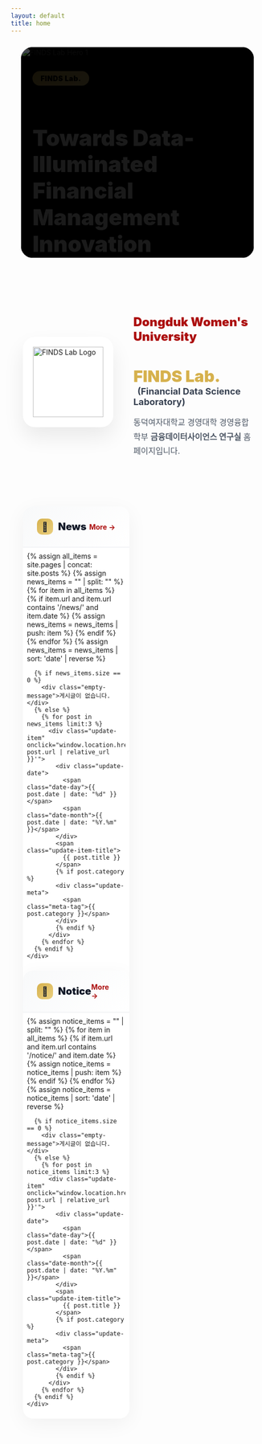 ```yaml
---
layout: default
title: home
---
```


<style>
  :root {
    --gold: rgb(214, 177, 77);
    --gold-light: rgb(234, 207, 127);
    --red: rgb(172, 14, 14);
    --red-dark: rgb(127, 10, 10);

    /* 공통 레이아웃 기준(News/Notice와 동일) */
    --container-max: 1200px;
    --pad-desktop: 24px;  /* updates-section과 동일 */
    --pad-tablet: 20px;
    --pad-mobile: 16px;

    /* CTA(두 버튼) 최대 폭 */
    --cta-w-desktop: 520px;
    --cta-w-tablet: 460px;
    --cta-w-mobile: 320px;
  }

  /* =========================
     HERO: News/Notice와 폭 정렬
     ========================= */
  .hero-section {
    position: relative;
    width: 100%;
    max-width: var(--container-max); /* updates-section과 동일 max */
    margin: 1.5rem auto;             /* 가운데 정렬 */
    padding: 0 var(--pad-desktop);   /* 좌우 패딩도 동일 */
    height: 480px;                   /* 고정 높이 */
    display: block;                  /* 표준 컨테이너 역할 */
    box-sizing: border-box;
    overflow: clip;                  /* 가로 스크롤 방지 */
  }
  @media (max-width: 1024px) {
    .hero-section { padding: 0 var(--pad-tablet); height: 420px; }
  }
  @media (max-width: 540px) {
    .hero-section { padding: 0 var(--pad-mobile); height: 340px; }
  }
  @media (max-width: 480px) { .hero-section { height: 320px; } }
  @media (max-width: 380px) { .hero-section { height: 300px; } }

  /* 캐러셀 컨테이너를 '섹션의 내용 폭'에 100%로 맞춤 */
  .carousel-container {
    width: 100%;         /* 패딩 제외한 내부 내용 폭과 동일 */
    height: 100%;
    overflow: hidden;
    background: #000;
    border-radius: 1.5rem;
    position: relative;
  }
  @media (max-width: 768px) { .carousel-container { border-radius: 1rem; } }

  .carousel-wrapper { position:relative; width:100%; height:100%; overflow:hidden; }

  .carousel-track {
    display: flex;
    transition: transform 0.6s cubic-bezier(0.4, 0, 0.2, 1);
    height: 100%;
    will-change: transform;
  }
  .carousel-slide {
    min-width: 100%;
    width: 100%;
    height: 100%;
    position: relative;
    flex: 0 0 100%;
    flex-shrink: 0;
    background: #000;
    overflow: hidden;
  }
  .carousel-slide img { width: 100%; height: 100%; object-fit: cover; display: block; }

  .carousel-overlay {
    position: absolute; inset: 0;
    background: linear-gradient(135deg, rgba(0,0,0,0.7) 0%, rgba(0,0,0,0.3) 100%);
    display: flex; align-items: center; padding: 0 5%; height: 100%; overflow: hidden;
  }
  @media (max-width: 768px) { .carousel-overlay { padding: 0 20px; align-items: center; } }

  .carousel-content {
    max-width: 600px; color: white; animation: fadeInUp 0.8s ease-out;
    max-height: 90%; overflow: hidden;
  }
  @keyframes fadeInUp { from { opacity:0; transform: translateY(30px);} to { opacity:1; transform:translateY(0);} }

  .tag-badge{
    display:inline-block; background:linear-gradient(135deg, var(--gold) 0%, var(--gold-light) 100%);
    color:#000; padding:6px 16px; border-radius:999px; font-weight:900; font-size:14px; letter-spacing:.5px; margin-bottom:16px;
  }
  @media (max-width:480px){ .tag-badge{ font-size:12px; padding:4px 12px; margin-bottom:12px; } }

  .hero-title{
    font-size: clamp(22px, 5vw, 44px);
    font-weight: 900; line-height: 1.2; margin-bottom: 18px;
  }
  @media (max-width:540px){ .hero-title{ font-size:24px; margin-bottom:16px; } }
  @media (max-width:380px){ .hero-title{ font-size:22px; margin-bottom:14px; } }

  /* ===== CTA(두 버튼): 동일 크기 + 폰트 자동 축소 ===== */
  .hero-buttons{
    display: grid; grid-template-columns: 1fr 1fr; gap: 12px;
    width: 100%;
    max-width: var(--cta-w-desktop);
    margin: 0;
    justify-items: stretch;
  }
  @media (max-width:1024px){ .hero-buttons{ max-width: var(--cta-w-tablet); } }
  @media (max-width:540px){ .hero-buttons{ max-width: var(--cta-w-mobile); gap: 10px; } }
  @media (max-width:480px){ .hero-buttons{ gap: 8px; } }

  .btn-hero{
    min-height: 44px; padding: 12px 18px;
    border-radius: 8px; font-weight: 700;
    font-size: 14px; line-height: 1.1;
    text-decoration: none; transition: all .3s;
    display: inline-block; width: 100%; text-align: center;

    white-space: nowrap; overflow: hidden; text-overflow: ellipsis;
  }
  @media (max-width:540px){
    .btn-hero{ font-size: clamp(11px, 3.4vw, 13px); padding: 11px 14px; letter-spacing: .1px; }
  }
  @media (max-width:380px){
    .btn-hero{ font-size: clamp(10.5px, 3.6vw, 12px); padding: 10px 12px; min-height: 40px; }
  }
  @media (max-width:340px){ .btn-hero{ font-size: clamp(10px, 3.8vw, 11.5px); } }

  /* 두 버튼 모두 빨간색 */
  .btn-hero.primary, .btn-hero.secondary{
    background: linear-gradient(135deg, var(--red) 0%, var(--red-dark) 100%);
    color:#fff; border:2px solid transparent;
  }
  .btn-hero.primary:hover, .btn-hero.secondary:hover{
    transform: translateY(-2px);
    box-shadow: 0 10px 25px rgba(172, 14, 14, 0.3);
  }
  @media (hover:none){
    .btn-hero.primary:active, .btn-hero.secondary:active{
      transform: translateY(-2px);
      box-shadow: 0 10px 25px rgba(172, 14, 14, 0.3);
    }
  }

  /* Carousel Dots (그대로) */
  .carousel-dots{
    position:absolute; bottom:20px; left:50%; transform:translateX(-50%);
    display:flex; gap:8px; z-index:10; padding:8px;
  }
  @media (max-width:480px){ .carousel-dots{ bottom:14px; } }
  .dot{ width:8px; height:8px; border-radius:50%; background:rgba(255,255,255,.4); border:none; cursor:pointer; transition:all .3s; padding:0; position:relative; }
  .dot::before{ content:''; position:absolute; top:-8px; left:-8px; right:-8px; bottom:-8px; }
  .dot.active{ width:24px; border-radius:4px; background:var(--gold); }

  /* =========================
     INTRO/UPDATES (기존과 동일)
     ========================= */
  .intro-section{
    max-width: var(--container-max);
    margin: 80px auto;
    padding: 0 var(--pad-desktop);
    display:grid; grid-template-columns:180px 1fr; gap:40px; align-items:center;
    box-sizing: border-box;
  }
  @media (max-width:768px){
    .intro-section{ grid-template-columns:1fr; margin:60px auto; text-align:center; padding:0 var(--pad-tablet); gap:30px; }
  }
  @media (max-width:480px){ .intro-section{ margin:40px auto; padding:0 var(--pad-mobile); gap:24px; } }

  .logo-box{ width:180px; height:180px; background:#fff; border-radius:24px; display:flex; align-items:center; justify-content:center; box-shadow:0 20px 40px rgba(0,0,0,.08); position:relative; overflow:hidden; }
  @media (max-width:768px){ .logo-box{ margin:0 auto; } }
  @media (max-width:480px){ .logo-box{ width:150px; height:150px; border-radius:20px; } }
  .logo-box::before{ content:''; position:absolute; inset:0; background:linear-gradient(135deg, rgba(214,177,77,.1) 0%, rgba(172,14,14,.1) 100%); opacity:0; transition:.3s; }
  .logo-box:hover::before{ opacity:1; }
  .logo-box img{ width:140px; height:140px; object-fit:contain; position:relative; z-index:1; }
  @media (max-width:480px){ .logo-box img{ width:110px; height:110px; } }

  .intro-content h2{ color:var(--red); font-size:24px; font-weight:900; margin-bottom:8px; }
  @media (max-width:480px){ .intro-content h2{ font-size:20px; } }
  .intro-content h3{ font-size:32px; margin-bottom:4px; }
  @media (max-width:480px){ .intro-content h3{ font-size:24px; } }
  .intro-content .lab-name{ color:var(--gold); font-weight:900; }
  .intro-content .lab-full{ font-size:18px; color:#374151; margin-left:8px; }
  @media (max-width:768px){ .intro-content .lab-full{ display:block; margin-left:0; margin-top:8px; } }
  @media (max-width:480px){ .intro-content .lab-full{ font-size:15px; } }
  .intro-content .description{ margin-top:16px; font-size:16px; line-height:1.8; color:#4b5563; }
  @media (max-width:480px){ .intro-content .description{ font-size:14px; line-height:1.7; } }

  .updates-section{
    max-width: var(--container-max);
    margin: 0 auto 80px;
    padding: 0 var(--pad-desktop);
    display:grid; grid-template-columns:repeat(2,1fr); gap:32px;
    box-sizing: border-box;
  }
  @media (max-width:768px){
    .updates-section{ grid-template-columns:1fr; gap:24px; margin-bottom:60px; padding:0 var(--pad-tablet); }
  }
  @media (max-width:480px){ .updates-section{ padding:0 var(--pad-mobile); gap:20px; margin-bottom:40px; } }

  .update-card{ background:#fff; border-radius:20px; overflow:hidden; box-shadow:0 10px 40px rgba(0,0,0,.05); transition:.3s; }
  @media (max-width:480px){ .update-card{ border-radius:16px; } }
  .update-card:hover{ transform:translateY(-5px); box-shadow:0 20px 60px rgba(0,0,0,.1); }
  @media (hover:none){ .update-card:hover{ transform:none; } }

  .update-header{ padding:24px 28px; background:linear-gradient(135deg,#f8f9fa 0%,#fff 100%); border-bottom:2px solid #f3f4f6; display:flex; justify-content:space-between; align-items:center; }
  @media (max-width:480px){ .update-header{ padding:18px 20px; } }

  .update-title{ font-size:20px; font-weight:900; color:#111827; display:flex; align-items:center; gap:10px; }
  @media (max-width:480px){ .update-title{ font-size:18px; } }

  .update-icon{ width:32px; height:32px; background:linear-gradient(135deg,var(--gold) 0%, var(--gold-light) 100%); border-radius:10px; display:flex; align-items:center; justify-content:center; font-size:18px; }
  @media (max-width:480px){ .update-icon{ width:28px; height:28px; font-size:16px; } }

  .update-more{ color:var(--red); font-weight:700; font-size:14px; text-decoration:none; display:flex; align-items:center; gap:4px; transition:gap .2s; padding:4px 8px; margin:-4px -8px; }
  .update-more:hover{ gap:8px; }

  .update-list{ padding:8px; }
  @media (max-width:480px){ .update-list{ padding:4px; } }

  .update-item{ padding:20px; border-radius:12px; transition:.2s; cursor:pointer; position:relative; overflow:hidden; -webkit-tap-highlight-color:transparent; }
  @media (max-width:480px){ .update-item{ padding:16px; border-radius:10px; } }
  .update-item::before{ content:''; position:absolute; left:0; top:50%; transform:translateY(-50%); width:4px; height:0; background:var(--gold); transition:height .3s; }
  .update-item:hover{ background:#fef9f3; }
  .update-item:hover::before{ height:60%; }
  @media (hover:none){ .update-item:active{ background:#fef9f3; } }

  .update-date{ display:flex; align-items:baseline; gap:6px; margin-bottom:8px; }
  .date-day{ font-size:24px; font-weight:900; color:var(--red); }
  @media (max-width:480px){ .date-day{ font-size:20px; } }
  .date-month{ font-size:12px; font-weight:700; color:#9ca3af; }

  .update-item-title{
    font-size:15px; font-weight:800; color:#1f2937; line-height:1.5; display:block; cursor:pointer;
    overflow:hidden; display:-webkit-box; -webkit-line-clamp:2; -webkit-box-orient:vertical;
  }
  @media (max-width:480px){ .update-item-title{ font-size:14px; line-height:1.4; } }

  .update-meta{ margin-top:6px; font-size:12px; color:#9ca3af; display:flex; align-items:center; gap:12px; }
  .meta-tag{ display:inline-flex; align-items:center; gap:4px; padding:2px 8px; background:rgba(214,177,77,.1); border-radius:999px; font-weight:600; }
  @media (max-width:480px){ .meta-tag{ font-size:11px; padding:2px 6px; } }

  .empty-message{ padding:40px; text-align:center; color:#9ca3af; font-size:14px; }
  @media (max-width:480px){ .empty-message{ padding:30px 20px; font-size:13px; } }

  @media (prefers-reduced-motion: reduce){
    *{ animation-duration:.01ms !important; animation-iteration-count:1 !important; transition-duration:.01ms !important; }
  }
</style>

<!-- Hero Section -->
<section class="hero-section">
  <div class="carousel-container">
    <div class="carousel-wrapper">
      <div class="carousel-track" id="carouselTrack">
        <!-- Slide 1 -->
        <div class="carousel-slide">
          <img src="{{ '/assets/img/hero/slide-1.jpg' | relative_url }}" alt="FINDS Lab Hero 1" loading="eager">
          <div class="carousel-overlay">
            <div class="carousel-content">
              <span class="tag-badge">FINDS Lab.</span>
              <h1 class="hero-title">Towards Data-Illuminated<br>Financial Management Innovation</h1>
              <div class="hero-buttons">
                <a href="{{ '/about-introduction.html' | relative_url }}" class="btn-hero primary">Introduction</a>
                <a href="{{ '/about-honors.html' | relative_url }}" class="btn-hero secondary">Honors</a>
              </div>
            </div>
          </div>
        </div>

        <!-- Slide 2 -->
        <div class="carousel-slide">
          <img src="{{ '/assets/img/hero/slide-2.jpg' | relative_url }}" alt="FINDS Lab Hero 2" loading="lazy">
          <div class="carousel-overlay">
            <div class="carousel-content">
              <span class="tag-badge">FINDS Lab.</span>
              <h1 class="hero-title">Accomplishments</h1>
              <div class="hero-buttons">
                <a href="{{ '/publications.html' | relative_url }}" class="btn-hero primary">Publications</a>
                <a href="{{ '/projects.html' | relative_url }}" class="btn-hero secondary">Projects</a>
              </div>
            </div>
          </div>
        </div>

        <!-- Slide 3 -->
        <div class="carousel-slide">
          <img src="{{ '/assets/img/hero/slide-3.jpg' | relative_url }}" alt="FINDS Lab Hero 3" loading="lazy">
          <div class="carousel-overlay">
            <div class="carousel-content">
              <span class="tag-badge">FINDS Lab.</span>
              <h1 class="hero-title">Updates</h1>
              <div class="hero-buttons">
                <a href="{{ '/archives-notice.html' | relative_url }}" class="btn-hero primary">Notice</a>
                <a href="{{ '/archives-news.html' | relative_url }}" class="btn-hero secondary">News</a>
              </div>
            </div>
          </div>
        </div>
      </div>
    </div>

    <div class="carousel-dots">
      <button class="dot active" data-dot="0" aria-label="Slide 1"></button>
      <button class="dot" data-dot="1" aria-label="Slide 2"></button>
      <button class="dot" data-dot="2" aria-label="Slide 3"></button>
    </div>
  </div>
</section>

<!-- Introduction Section -->
<section class="intro-section">
  <div class="logo-container">
    <div class="logo-box">
      <img src="{{ '/assets/img/brand/logo-finds.png' | relative_url }}" alt="FINDS Lab Logo">
    </div>
  </div>

  <div class="intro-content">
    <h2>Dongduk Women's University</h2>
    <h3>
      <span class="lab-name">FINDS Lab.</span>
      <span class="lab-full">
        (<b>Fin</b>ancial <b>D</b>ata <b>S</b>cience <b>Laboratory</b>)
      </span>
    </h3>
    <p class="description">
      동덕여자대학교 경영대학 경영융합학부 <b>금융데이터사이언스 연구실</b> 홈페이지입니다.
    </p>
  </div>
</section>

<!-- News & Notice Section -->
<section class="updates-section">
  <!-- News Card -->
  <div class="update-card">
    <div class="update-header">
      <div class="update-title">
        <div class="update-icon">📰</div>
        <span>News</span>
      </div>
      <a href="{{ '/archives-news.html' | relative_url }}" class="update-more">More →</a>
    </div>
    <div class="update-list">
      {% assign all_items = site.pages | concat: site.posts %}
      {% assign news_items = "" | split: "" %}
      {% for item in all_items %}
        {% if item.url and item.url contains '/news/' and item.date %}
          {% assign news_items = news_items | push: item %}
        {% endif %}
      {% endfor %}
      {% assign news_items = news_items | sort: 'date' | reverse %}

      {% if news_items.size == 0 %}
        <div class="empty-message">게시글이 없습니다.</div>
      {% else %}
        {% for post in news_items limit:3 %}
          <div class="update-item" onclick="window.location.href='{{ post.url | relative_url }}'">
            <div class="update-date">
              <span class="date-day">{{ post.date | date: "%d" }}</span>
              <span class="date-month">{{ post.date | date: "%Y.%m" }}</span>
            </div>
            <span class="update-item-title">
              {{ post.title }}
            </span>
            {% if post.category %}
            <div class="update-meta">
              <span class="meta-tag">{{ post.category }}</span>
            </div>
            {% endif %}
          </div>
        {% endfor %}
      {% endif %}
    </div>
  </div>

  <!-- Notice Card -->
  <div class="update-card">
    <div class="update-header">
      <div class="update-title">
        <div class="update-icon">📌</div>
        <span>Notice</span>
      </div>
      <a href="{{ '/archives-notice.html' | relative_url }}" class="update-more">More →</a>
    </div>
    <div class="update-list">
      {% assign notice_items = "" | split: "" %}
      {% for item in all_items %}
        {% if item.url and item.url contains '/notice/' and item.date %}
          {% assign notice_items = notice_items | push: item %}
        {% endif %}
      {% endfor %}
      {% assign notice_items = notice_items | sort: 'date' | reverse %}

      {% if notice_items.size == 0 %}
        <div class="empty-message">게시글이 없습니다.</div>
      {% else %}
        {% for post in notice_items limit:3 %}
          <div class="update-item" onclick="window.location.href='{{ post.url | relative_url }}'">
            <div class="update-date">
              <span class="date-day">{{ post.date | date: "%d" }}</span>
              <span class="date-month">{{ post.date | date: "%Y.%m" }}</span>
            </div>
            <span class="update-item-title">
              {{ post.title }}
            </span>
            {% if post.category %}
            <div class="update-meta">
              <span class="meta-tag">{{ post.category }}</span>
            </div>
            {% endif %}
          </div>
        {% endfor %}
      {% endif %}
    </div>
  </div>
</section>

<script>
  // Carousel functionality
  (function() {
    const track = document.getElementById('carouselTrack');
    const dots = document.querySelectorAll('.dot');
    const slides = document.querySelectorAll('.carousel-slide');
    let currentIndex = 0;
    let interval;
    let isTransitioning = false;
    let touchStartX = 0;
    let touchEndX = 0;

    // Ensure all slides have consistent dimensions
    function setSlideWidths() {
      const container = track.parentElement; // .carousel-wrapper
      const containerWidth = container.offsetWidth;
      const containerHeight = container.offsetHeight;

      slides.forEach(slide => {
        slide.style.width = containerWidth + 'px';
        slide.style.minWidth = containerWidth + 'px';
        slide.style.maxWidth = containerWidth + 'px';
        slide.style.height = containerHeight + 'px';
        slide.style.minHeight = containerHeight + 'px';
        slide.style.maxHeight = containerHeight + 'px';
      });
    }

    function preloadImages() {
      const images = document.querySelectorAll('.carousel-slide img');
      images.forEach((img) => {
        if (img.complete) return;
        const tempImg = new Image();
        tempImg.src = img.src;
      });
    }

    function goToSlide(index) {
      if (isTransitioning) return;
      isTransitioning = true;

      currentIndex = index;
      track.style.transform = `translateX(${-(index * 100)}%)`;

      dots.forEach((dot, i) => dot.classList.toggle('active', i === index));

      setTimeout(() => { isTransitioning = false; }, 600);
    }

    function nextSlide() { if (!isTransitioning) goToSlide((currentIndex + 1) % slides.length); }
    function prevSlide() { if (!isTransitioning) goToSlide((currentIndex - 1 + slides.length) % slides.length); }

    function startAutoplay() { stopAutoplay(); interval = setInterval(nextSlide, 5000); }
    function stopAutoplay()  { if (interval) { clearInterval(interval); interval = null; } }

    function handleTouchStart(e){ touchStartX = e.changedTouches[0].screenX; }
    function handleTouchEnd(e){ touchEndX = e.changedTouches[0].screenX; handleSwipe(); }

    function handleSwipe() {
      const swipeThreshold = 50;
      const diff = touchStartX - touchEndX;
      if (Math.abs(diff) > swipeThreshold) {
        stopAutoplay();
        if (diff > 0) nextSlide(); else prevSlide();
        startAutoplay();
      }
    }

    // Initialize
    setSlideWidths();
    preloadImages();

    // Handle resize
    let resizeTimeout;
    window.addEventListener('resize', () => {
      clearTimeout(resizeTimeout);
      resizeTimeout = setTimeout(() => {
        setSlideWidths();
        goToSlide(currentIndex);
      }, 200);
    });

    // Dot navigation
    dots.forEach((dot, index) => {
      dot.addEventListener('click', () => {
        stopAutoplay();
        goToSlide(index);
        startAutoplay();
      });
    });

    // Touch events
    track.addEventListener('touchstart', handleTouchStart, { passive: true });
    track.addEventListener('touchend', handleTouchEnd, { passive: true });

    // Initialize on load
    window.addEventListener('load', () => {
      setSlideWidths();
      goToSlide(0);
      startAutoplay();
    });

    // Pause when tab is not visible
    document.addEventListener('visibilitychange', () => {
      if (document.hidden) stopAutoplay(); else startAutoplay();
    });

    // Pause on hover (desktop only)
    if (window.matchMedia('(hover: hover)').matches) {
      track.addEventListener('mouseenter', stopAutoplay);
      track.addEventListener('mouseleave', startAutoplay);
    }
  })();
</script>

